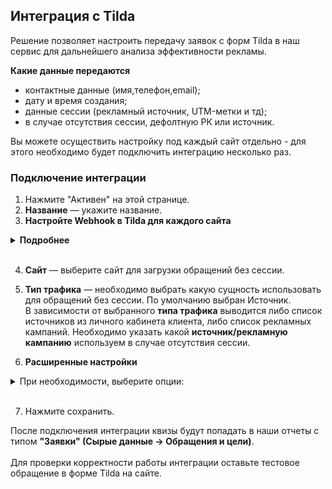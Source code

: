 ## Интеграция с Tilda <br />

Решение позволяет настроить передачу заявок с форм Tilda в наш сервис для дальнейшего анализа эффективности рекламы. <br />

 **Какие данные передаются**  <br />
  
- контактные данные (имя,телефон,email);
- дату и время создания;
- данные сессии (рекламный источник, UTM-метки и тд);
- в случае отсутствия сессии, дефолтную РК или источник.  <br />

Вы можете осуществить настройку под каждый сайт отдельно - для этого необходимо будет подключить интеграцию несколько раз. <br />


### Подключение интеграции  <br />

1. Нажмите "Активен" на этой странице. <br />
2. **Название** — укажите название.  <br />
3. **Настройте Webhook в Tilda для каждого сайта**<br />

<details>
 <summary style="font-weight:bold;"> Подробнее </summary> <br />
   
   - Копируем сгенерированный URL из интерфейса настройки UIS, переходим в личный кабинет Tilda и добавляем вебхук на данный URL.
   - Выбираем нужный сайт, переходим в Настройки сайта-> Формы ->Webhooks
     -  Проставляем настройку "Посылать Cookies"
     -  Сохраняем настройки и применяем их ко всем формам. 
     -  После этого необходимо переопубликовать все страницы сайта

![image](tilda.gif) 

<br />

<Alert backgroundColor="#c3e8d7">
    
  **Важно**: <br />
  - Если вы добавили новую форму на сайт, уже после создания Webhook, необходимо зайти в настройки Webhook и применить его ко всем формам, после чего опять опубликовать.
  - Обратите внимание, в наш сервис передаются заявки с параметрами: <br />
     - name 
     - phone 
     - email <br />
     
  В настройках формы Tilda  поле имя переменной (variable name) уже заполнено с указанием верных параметров.
  Убедитесь, что  имя переменной (variable name) для каждой формы содержат параметры по умолчанию.
  
  ![image](tilda_field.png)


</Alert>   
<br />

</details> 
<br />

4. **Сайт** — выберите сайт для загрузки обращений без сессии. <br />
 
5. **Тип трафика** — необходимо выбрать какую сущность использовать для обращений без сессии. По умолчанию выбран Источник. <br />
В зависимости от выбранного **типа трафика** выводится либо список источников из личного кабинета клиента, либо список рекламных кампаний. Необходимо указать какой **источник/рекламную кампанию** используем в случае отсутствия сессии. <br /> 

6. **Расширенные настройки** <br />

<details>
  <summary> При необходимости, выберите опции: </summary> <br />

- **Устанавливать теги** — при выборе будет показана дополнительная настройка с выбором тега(ов). Выбранный тег(и) будут проставляться на все обращения из Tilda.
- **Игнорировать сессию** — при выборе все обращения будут загружаться принудительно в выбранную клиентом дефолтную РК или источник (в зависимости от выбранных ниже значений)
- **Создавать сессию** - при выборе настройки будем создавать сессию по UTM меткам, если не определилась реальная сессия uis.


</details> 
<br />

7. Нажмите сохранить. <br />

После подключения интеграции квизы будут попадать в наши отчеты с типом **"Заявки" (Сырые данные -> Обращения и цели)**. <br />  
Для проверки корректности работы интеграции оставьте тестовое обращение в форме Tilda на сайте. <br />




